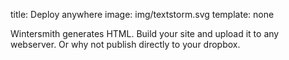 title: Deploy anywhere
image: img/textstorm.svg
template: none

Wintersmith generates HTML. Build your site and upload it to any webserver.
Or why not publish directly to your dropbox.
